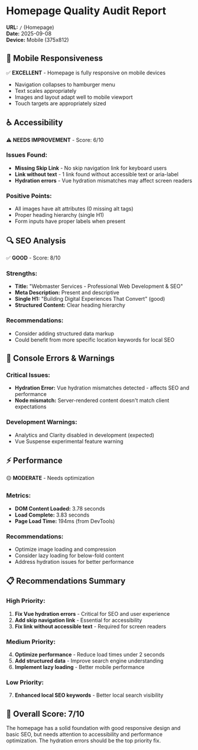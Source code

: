 # Homepage Quality Audit Report

**URL:** `/` (Homepage)  
**Date:** 2025-09-08  
**Device:** Mobile (375x812)

## 📱 Mobile Responsiveness
✅ **EXCELLENT** - Homepage is fully responsive on mobile devices
- Navigation collapses to hamburger menu
- Text scales appropriately 
- Images and layout adapt well to mobile viewport
- Touch targets are appropriately sized

## ♿ Accessibility 
⚠️ **NEEDS IMPROVEMENT** - Score: 6/10

### Issues Found:
- **Missing Skip Link** - No skip navigation link for keyboard users
- **Link without text** - 1 link found without accessible text or aria-label
- **Hydration errors** - Vue hydration mismatches may affect screen readers

### Positive Points:
- All images have alt attributes (0 missing alt tags)
- Proper heading hierarchy (single H1)
- Form inputs have proper labels when present

## 🔍 SEO Analysis
✅ **GOOD** - Score: 8/10

### Strengths:
- **Title:** "Webmaster Services - Professional Web Development & SEO"
- **Meta Description:** Present and descriptive
- **Single H1:** "Building Digital Experiences That Convert" (good)
- **Structured Content:** Clear heading hierarchy

### Recommendations:
- Consider adding structured data markup
- Could benefit from more specific location keywords for local SEO

## 🚨 Console Errors & Warnings

### Critical Issues:
- **Hydration Error:** Vue hydration mismatches detected - affects SEO and performance
- **Node mismatch:** Server-rendered content doesn't match client expectations

### Development Warnings:
- Analytics and Clarity disabled in development (expected)
- Vue Suspense experimental feature warning

## ⚡ Performance
🟡 **MODERATE** - Needs optimization

### Metrics:
- **DOM Content Loaded:** 3.78 seconds
- **Load Complete:** 3.83 seconds
- **Page Load Time:** 194ms (from DevTools)

### Recommendations:
- Optimize image loading and compression
- Consider lazy loading for below-fold content
- Address hydration issues for better performance

## 📋 Recommendations Summary

### High Priority:
1. **Fix Vue hydration errors** - Critical for SEO and user experience
2. **Add skip navigation link** - Essential for accessibility
3. **Fix link without accessible text** - Required for screen readers

### Medium Priority:
4. **Optimize performance** - Reduce load times under 2 seconds
5. **Add structured data** - Improve search engine understanding
6. **Implement lazy loading** - Better mobile performance

### Low Priority:
7. **Enhanced local SEO keywords** - Better local search visibility

## 🎯 Overall Score: 7/10

The homepage has a solid foundation with good responsive design and basic SEO, but needs attention to accessibility and performance optimization. The hydration errors should be the top priority fix.